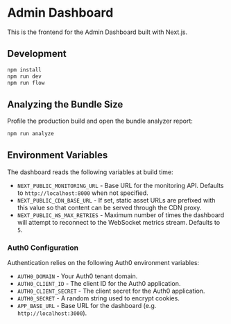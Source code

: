 # Admin Dashboard

This is the frontend for the Admin Dashboard built with Next.js.

## Development

```bash
npm install
npm run dev
npm run flow
```

## Analyzing the Bundle Size

Profile the production build and open the bundle analyzer report:

```bash
npm run analyze
```

## Environment Variables

The dashboard reads the following variables at build time:

- `NEXT_PUBLIC_MONITORING_URL` - Base URL for the monitoring API. Defaults to
  `http://localhost:8000` when not specified.
- `NEXT_PUBLIC_CDN_BASE_URL` - If set, static asset URLs are prefixed with this
  value so that content can be served through the CDN proxy.
- `NEXT_PUBLIC_WS_MAX_RETRIES` - Maximum number of times the dashboard will
  attempt to reconnect to the WebSocket metrics stream. Defaults to `5`.

### Auth0 Configuration

Authentication relies on the following Auth0 environment variables:

- `AUTH0_DOMAIN` - Your Auth0 tenant domain.
- `AUTH0_CLIENT_ID` - The client ID for the Auth0 application.
- `AUTH0_CLIENT_SECRET` - The client secret for the Auth0 application.
- `AUTH0_SECRET` - A random string used to encrypt cookies.
- `APP_BASE_URL` - Base URL for the dashboard (e.g. `http://localhost:3000`).
